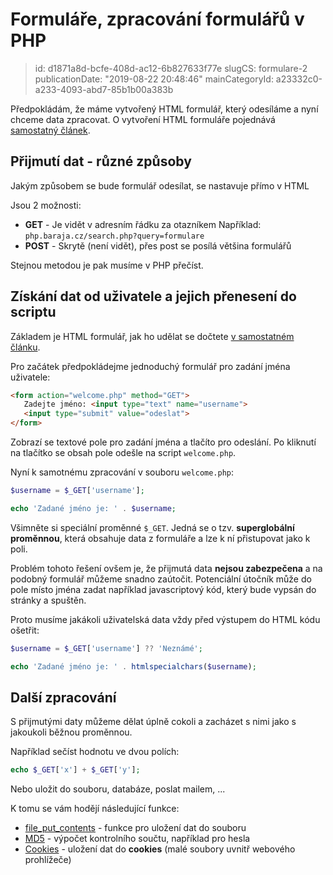 Formuláře, zpracování formulářů v PHP
=====================================

> id: d1871a8d-bcfe-408d-ac12-6b827633f77e
> slugCS: formulare-2
> publicationDate: "2019-08-22 20:48:46"
> mainCategoryId: a23332c0-a233-4093-abd7-85b1b00a383b

Předpokládám, že máme vytvořený HTML formulář, který odesíláme a nyní chceme data zpracovat. O vytvoření HTML formuláře pojednává <a href="/formulare">samostatný článek</a>.

Přijmutí dat - různé způsoby
----------------------------

Jakým způsobem se bude formulář odesílat, se nastavuje přímo v HTML

Jsou 2 možnosti:

- **GET** - Je vidět v adresním řádku za otazníkem
 Například: `php.baraja.cz/search.php?query=formulare`
- **POST** - Skrytě (není vidět), přes post se posílá většina formulářů

Stejnou metodou je pak musíme v PHP přečíst.

Získání dat od uživatele a jejich přenesení do scriptu
------------------------------------------------------

Základem je HTML formulář, jak ho udělat se dočtete <a href="/formulare">v samostatném článku</a>.

Pro začátek předpokládejme jednoduchý formulář pro zadání jména uživatele:

```html
<form action="welcome.php" method="GET">
   Zadejte jméno: <input type="text" name="username">
   <input type="submit" value="odeslat">
</form>
```


Zobrazí se textové pole pro zadání jména a tlačíto pro odeslání. Po kliknutí na tlačítko se obsah pole odešle na script `welcome.php`.

Nyní k samotnému zpracování v souboru `welcome.php`:

```php
$username = $_GET['username'];

echo 'Zadané jméno je: ' . $username;
```


Všimněte si speciální proměnné `$_GET`. Jedná se o tzv. **superglobální proměnnou**, která obsahuje data z formuláře a lze k ní přistupovat jako k poli.

Problém tohoto řešení ovšem je, že přijmutá data **nejsou zabezpečena** a na podobný formulář můžeme snadno zaútočit. Potenciální útočník může do pole místo jména zadat například javascriptový kód, který bude vypsán do stránky a spuštěn.

Proto musíme jakákoli uživatelská data vždy před výstupem do HTML kódu ošetřit:

```php
$username = $_GET['username'] ?? 'Neznámé';

echo 'Zadané jméno je: ' . htmlspecialchars($username);
```

Další zpracování
----------------

S přijmutými daty můžeme dělat úplně cokoli a zacházet s nimi jako s jakoukoli běžnou proměnnou.

Například sečíst hodnotu ve dvou polích:

```php
echo $_GET['x'] + $_GET['y'];
```

Nebo uložit do souboru, databáze, poslat mailem, ...

K tomu se vám hodějí následující funkce:

- <a href="/file-put-contents">file_put_contents</a> - funkce pro uložení dat do souboru
- <a href="/hashovani">MD5</a> - výpočet kontrolního součtu, například pro hesla
- <a href="/cookies">Cookies</a> - uložení dat do **cookies** (malé soubory uvnitř webového prohlížeče)
